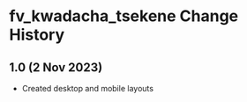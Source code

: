fv_kwadacha_tsekene Change History
====================

1.0 (2 Nov 2023)
----------------
* Created desktop and mobile layouts

